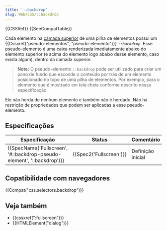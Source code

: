 ```yaml
---
title: '::backdrop'
slug: Web/CSS/::backdrop
---
```


{{CSSRef}} {{SeeCompatTable}}

Cada elemento na [camada superior](https://fullscreen.spec.whatwg.org/#top-layer) de uma pilha de elementos possui um {{Cssxref("pseudo-elementos", "pseudo-elemento")}} _`::backdrop`_. Esse pseudo-elemento é uma caixa renderizada imediatamente abaixo do elemento superior (e acima do elemento logo abaixo desse elemento, caso exista algum), dentro da camada superior.

> **Note:** O pseudo-elemento `::backdrop` pode ser utilizado para criar um pano de fundo que esconde o conteúdo por trás de um elemento posicionado no topo de uma pilha de elementos. Por exemplo, para o elemento que é mostrado em tela cheia conforme descrito nessa especificação.

Ele não herda de nenhum elemento e também não é herdado. Não há restrição de propriedades que podem ser aplicadas a esse pseudo-elemento.

## Especificações

| Especificação                                                                                | Status                           | Comentário        |
| -------------------------------------------------------------------------------------------- | -------------------------------- | ----------------- |
| {{SpecName('Fullscreen', '#::backdrop-pseudo-element', '::backdrop')}} | {{Spec2('Fullscreen')}} | Definição inicial |

## Copatibilidade com navegadores

{{Compat("css.selectors.backdrop")}}

## Veja também

- {{cssxref(":fullscreen")}}
- {{HTMLElement("dialog")}}

